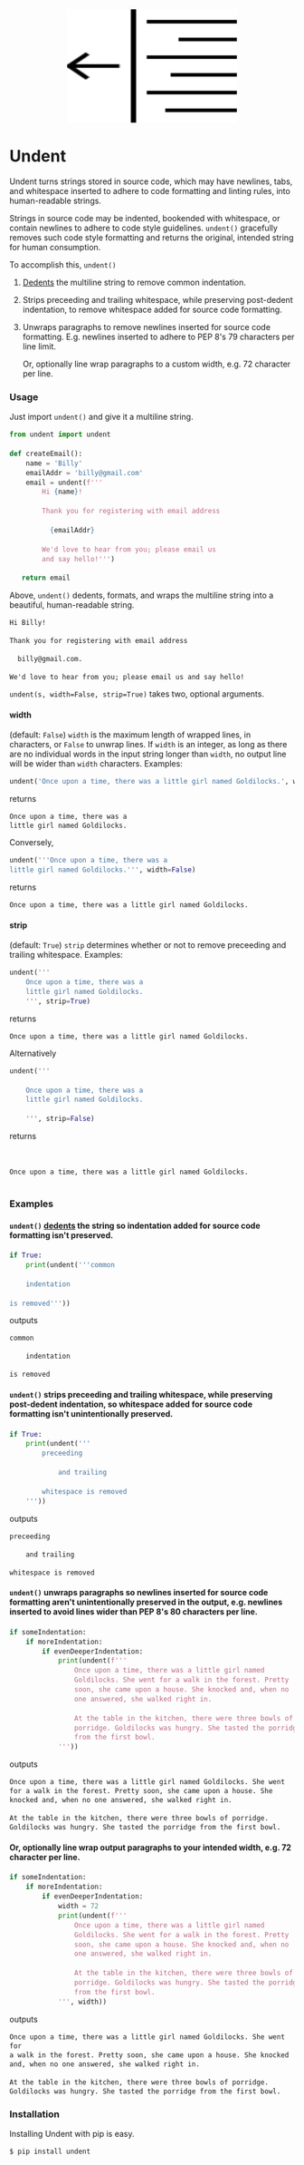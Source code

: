 <div align="center">
  <img src="logo.svg" width="300px" height="200px" alt="Undent">
</div>

# Undent

Undent turns strings stored in source code, which may have newlines,
tabs, and whitespace inserted to adhere to code formatting and linting
rules, into human-readable strings.

Strings in source code may be indented, bookended with whitespace, or
contain newlines to adhere to code style guidelines. `undent()`
gracefully removes such code style formatting and returns the original,
intended string for human consumption.

To accomplish this, `undent()`

  1. [Dedents](https://docs.python.org/3/library/textwrap.html#textwrap.dedent)
     the multiline string to remove common indentation.

  2. Strips preceeding and trailing whitespace, while preserving
     post-dedent indentation, to remove whitespace added for source code
     formatting.

  3. Unwraps paragraphs to remove newlines inserted for source code
     formatting. E.g. newlines inserted to adhere to PEP 8's 79
     characters per line limit.

     Or, optionally line wrap paragraphs to a custom width, e.g. 72
     character per line.


### Usage

Just import `undent()` and give it a multiline string.

```python
from undent import undent

def createEmail():
    name = 'Billy'
    emailAddr = 'billy@gmail.com'
    email = undent(f'''
        Hi {name}!

        Thank you for registering with email address

          {emailAddr}

        We'd love to hear from you; please email us
        and say hello!''')

   return email
```

Above, `undent()` dedents, formats, and wraps the multiline string into
a beautiful, human-readable string.

```
Hi Billy!

Thank you for registering with email address

  billy@gmail.com.

We'd love to hear from you; please email us and say hello!
```

`undent(s, width=False, strip=True)` takes two, optional arguments.

#### width

(default: `False`) `width` is the maximum length of wrapped lines, in
characters, or `False` to unwrap lines. If `width` is an integer, as
long as there are no individual words in the input string longer than
`width`, no output line will be wider than `width` characters. Examples:

```python
undent('Once upon a time, there was a little girl named Goldilocks.', width=30)
```

returns

```
Once upon a time, there was a
little girl named Goldilocks.
```

Conversely,

```python
undent('''Once upon a time, there was a
little girl named Goldilocks.''', width=False)
```

returns

```
Once upon a time, there was a little girl named Goldilocks.
```

#### strip

(default: `True`) `strip` determines whether or not to remove preceeding
and trailing whitespace. Examples:

```python
undent('''
    Once upon a time, there was a
    little girl named Goldilocks.
    ''', strip=True)
```

returns

```
Once upon a time, there was a little girl named Goldilocks.
````

Alternatively

```python
undent('''

    Once upon a time, there was a
    little girl named Goldilocks.

    ''', strip=False)
```

returns

```


Once upon a time, there was a little girl named Goldilocks.


```


### Examples

#### `undent()` [dedents](https://docs.python.org/3/library/textwrap.html#textwrap.dedent) the string so indentation added for source code formatting isn't preserved.

```python
if True:
    print(undent('''common

    indentation

is removed'''))
```

outputs

```
common

    indentation

is removed
```

#### `undent()` strips preceeding and trailing whitespace, while preserving post-dedent indentation, so whitespace added for source code formatting isn't unintentionally preserved.

```python
if True:
    print(undent('''
        preceeding

            and trailing

        whitespace is removed
    '''))
```

outputs

```
preceeding

    and trailing

whitespace is removed
```

#### `undent()` unwraps paragraphs so newlines inserted for source code formatting aren't unintentionally preserved in the output, e.g. newlines inserted to avoid lines wider than PEP 8's 80 characters per line.

```python
if someIndentation:
    if moreIndentation:
        if evenDeeperIndentation:
            print(undent(f'''
                Once upon a time, there was a little girl named
                Goldilocks. She went for a walk in the forest. Pretty
                soon, she came upon a house. She knocked and, when no
                one answered, she walked right in.
            
                At the table in the kitchen, there were three bowls of
                porridge. Goldilocks was hungry. She tasted the porridge
                from the first bowl.
            '''))
```

outputs

```
Once upon a time, there was a little girl named Goldilocks. She went for a walk in the forest. Pretty soon, she came upon a house. She knocked and, when no one answered, she walked right in.

At the table in the kitchen, there were three bowls of porridge. Goldilocks was hungry. She tasted the porridge from the first bowl.
```

#### Or, optionally line wrap output paragraphs to your intended width, e.g. 72 character per line.

```python
if someIndentation:
    if moreIndentation:
        if evenDeeperIndentation:
            width = 72
            print(undent(f'''
                Once upon a time, there was a little girl named
                Goldilocks. She went for a walk in the forest. Pretty
                soon, she came upon a house. She knocked and, when no
                one answered, she walked right in.
            
                At the table in the kitchen, there were three bowls of
                porridge. Goldilocks was hungry. She tasted the porridge
                from the first bowl.
            ''', width))
```

outputs

```
Once upon a time, there was a little girl named Goldilocks. She went for
a walk in the forest. Pretty soon, she came upon a house. She knocked
and, when no one answered, she walked right in.

At the table in the kitchen, there were three bowls of porridge.
Goldilocks was hungry. She tasted the porridge from the first bowl.
```


### Installation

Installing Undent with pip is easy.

```
$ pip install undent
```
